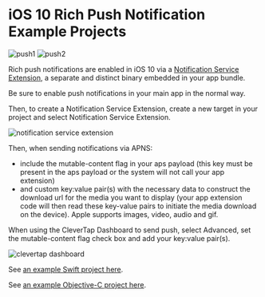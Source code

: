 # iOS 10 Rich Push Notification Example Projects

![push1](https://github.com/CleverTap/notification-examples-ios10/blob/master/images/push1a.PNG)
![push2](https://github.com/CleverTap/notification-examples-ios10/blob/master/images/push2a.PNG)

Rich push notifications are enabled in iOS 10 via a [Notification Service Extension](https://developer.apple.com/reference/usernotifications/unnotificationserviceextension), a separate and distinct binary embedded in your app bundle.

Be sure to enable push notifications in your main app in the normal way.

Then, to create a Notification Service Extension, create a new target in your project and select Notification Service Extension.

![notification service extension](https://github.com/CleverTap/notification-examples-ios10/blob/master/images/service_extension.png)

Then, when sending notifications via APNS:
- include the mutable-content flag in your aps payload (this key must be present in the aps payload or the system will not call your app extension) 
- and custom key:value pair(s) with the necessary data to construct the download url for the media you want to display (your app extension code will then read these key-value pairs to initiate the media download on the device).  Apple supports images, video, audio and gif.

When using the CleverTap Dashboard to send push, select Advanced, set the mutable-content flag check box and add your key:value pair(s).

![clevertap dashboard](https://github.com/CleverTap/notification-examples-ios10/blob/master/images/dashboard.png)

See [an example Swift project here](https://github.com/CleverTap/notification-examples-ios10/blob/master/notif10swift/NotificationService/NotificationService.swift).

See [an example Objective-C project here](https://github.com/CleverTap/notification-examples-ios10/blob/master/notif10objc/NotificationService/NotificationService.m).


